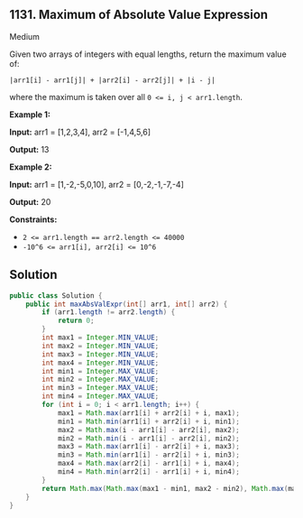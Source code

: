 ## 1131\. Maximum of Absolute Value Expression

Medium

Given two arrays of integers with equal lengths, return the maximum value of:

`|arr1[i] - arr1[j]| + |arr2[i] - arr2[j]| + |i - j|`

where the maximum is taken over all `0 <= i, j < arr1.length`.

**Example 1:**

**Input:** arr1 = [1,2,3,4], arr2 = [-1,4,5,6]

**Output:** 13

**Example 2:**

**Input:** arr1 = [1,-2,-5,0,10], arr2 = [0,-2,-1,-7,-4]

**Output:** 20

**Constraints:**

*   `2 <= arr1.length == arr2.length <= 40000`
*   `-10^6 <= arr1[i], arr2[i] <= 10^6`

## Solution

```java
public class Solution {
    public int maxAbsValExpr(int[] arr1, int[] arr2) {
        if (arr1.length != arr2.length) {
            return 0;
        }
        int max1 = Integer.MIN_VALUE;
        int max2 = Integer.MIN_VALUE;
        int max3 = Integer.MIN_VALUE;
        int max4 = Integer.MIN_VALUE;
        int min1 = Integer.MAX_VALUE;
        int min2 = Integer.MAX_VALUE;
        int min3 = Integer.MAX_VALUE;
        int min4 = Integer.MAX_VALUE;
        for (int i = 0; i < arr1.length; i++) {
            max1 = Math.max(arr1[i] + arr2[i] + i, max1);
            min1 = Math.min(arr1[i] + arr2[i] + i, min1);
            max2 = Math.max(i - arr1[i] - arr2[i], max2);
            min2 = Math.min(i - arr1[i] - arr2[i], min2);
            max3 = Math.max(arr1[i] - arr2[i] + i, max3);
            min3 = Math.min(arr1[i] - arr2[i] + i, min3);
            max4 = Math.max(arr2[i] - arr1[i] + i, max4);
            min4 = Math.min(arr2[i] - arr1[i] + i, min4);
        }
        return Math.max(Math.max(max1 - min1, max2 - min2), Math.max(max3 - min3, max4 - min4));
    }
}
```